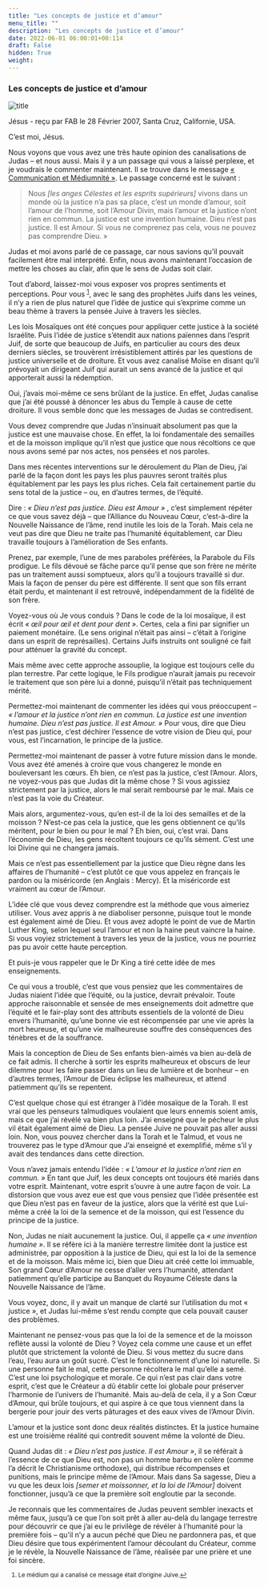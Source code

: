 ```yaml
---
title: "Les concepts de justice et d’amour"
menu_title: ""
description: "Les concepts de justice et d’amour"
date: 2022-06-01 06:00:01+00:114
draft: False
hidden: True
weight:
---
```

### Les concepts de justice et d’amour

![title](/fr-contemporary-messages/fr-contemporary-messages-by-date-order/fr-contemporary-messages-2007/fr-2007-religion-3452582_1280.jpg)

Jésus - reçu par FAB le 28 Février 2007, Santa Cruz, Californie, USA.

C’est moi, Jésus.

Nous voyons que vous avez une très haute opinion des canalisations de Judas – et nous aussi. Mais il y a un passage qui vous a laissé perplexe, et je voudrais le commenter maintenant. Il se trouve dans le message [« Communication et Médiumnité »](/fr-contemporary-messages/fr-contemporary-messages-by-date-order/fr-contemporary-messages-2001/fr-2001-8-20-2-hr-judas/). Le passage concerné est le suivant :

> Nous *[les anges Célestes et les esprits supérieurs]* vivons dans un monde où la justice n’a pas sa place, c’est un monde d’amour, soit l’amour de l’homme, soit l’Amour Divin, mais l’amour et la justice n’ont rien en commun. La justice est une invention humaine. Dieu n’est pas justice. Il est Amour. Si vous ne comprenez pas cela, vous ne pouvez pas comprendre Dieu. »

Judas et moi avons parlé de ce passage, car nous savions qu’il pouvait facilement être mal interprété. Enfin, nous avons maintenant l’occasion de mettre les choses au clair, afin que le sens de Judas soit clair.

Tout d’abord, laissez-moi vous exposer vos propres sentiments et perceptions. Pour vous <sup id="a1">[1](#f1)</sup>, avec le sang des prophètes Juifs dans les veines, il n’y a rien de plus naturel que l’idée de justice qui s’exprime comme un beau thème à travers la pensée Juive à travers les siècles.

Les lois Mosaïques ont été conçues pour appliquer cette justice à la société Israélite. Puis l’idée de justice s’étendit aux nations païennes dans l’esprit Juif, de sorte que beaucoup de Juifs, en particulier au cours des deux derniers siècles, se trouvèrent irrésistiblement attirés par les questions de justice universelle et de droiture. Et vous avez canalisé Moïse en disant qu’il prévoyait un dirigeant Juif qui aurait un sens avancé de la justice et qui apporterait aussi la rédemption.

Oui, j’avais moi-même ce sens brûlant de la justice. En effet, Judas canalise que j’ai été poussé à dénoncer les abus du Temple à cause de cette droiture. Il vous semble donc que les messages de Judas se contredisent.

Vous devez comprendre que Judas n’insinuait absolument pas que la justice est une mauvaise chose. En effet, la loi fondamentale des semailles et de la moisson implique qu’il n’est que justice que nous récoltions ce que nous avons semé par nos actes, nos pensées et nos paroles.

Dans mes récentes interventions sur le déroulement du Plan de Dieu, j’ai parlé de la façon dont les pays les plus pauvres seront traités plus équitablement par les pays les plus riches. Cela fait certainement partie du sens total de la justice – ou, en d’autres termes, de l’équité.

Dire : *« Dieu n’est pas justice. Dieu est Amour »* , c’est simplement répéter ce que vous savez déjà – que l’Alliance du Nouveau Cœur, c’est-à-dire la Nouvelle Naissance de l’âme, rend inutile les lois de la Torah. Mais cela ne veut pas dire que Dieu ne traite pas l’humanité équitablement, car Dieu travaille toujours à l’amélioration de Ses enfants.

Prenez, par exemple, l’une de mes paraboles préférées, la Parabole du Fils prodigue. Le fils dévoué se fâche parce qu’il pense que son frère ne mérite pas un traitement aussi somptueux, alors qu’il a toujours travaillé si dur. Mais la façon de penser du père est différente. Il sent que son fils errant était perdu, et maintenant il est retrouvé, indépendamment de la fidélité de son frère.

Voyez-vous où Je vous conduis ? Dans le code de la loi mosaïque, il est écrit *« œil pour œil et dent pour dent »*. Certes, cela a fini par signifier un paiement monétaire. (Le sens original n’était pas ainsi – c’était à l’origine dans un esprit de représailles). Certains Juifs instruits ont souligné ce fait pour atténuer la gravité du concept.

Mais même avec cette approche assouplie, la logique est toujours celle du plan terrestre. Par cette logique, le Fils prodigue n’aurait jamais pu recevoir le traitement que son père lui a donné, puisqu’il n’était pas techniquement mérité.

Permettez-moi maintenant de commenter les idées qui vous préoccupent – *« l’amour et la justice n’ont rien en commun. La justice est une invention humaine. Dieu n’est pas justice. Il est Amour. »* Pour vous, dire que Dieu n’est pas justice, c’est déchirer l’essence de votre vision de Dieu qui, pour vous, est l’incarnation, le principe de la justice.

Permettez-moi maintenant de passer à votre future mission dans le monde. Vous avez été amenés à croire que vous changerez le monde en bouleversant les cœurs. Eh bien, ce n’est pas la justice, c’est l’Amour. Alors, ne voyez-vous pas que Judas dit la même chose ? Si vous agissiez strictement par la justice, alors le mal serait remboursé par le mal. Mais ce n’est pas la voie du Créateur.

Mais alors, argumentez-vous, qu’en est-il de la loi des semailles et de la moisson ? N’est-ce pas cela la justice, que les gens obtiennent ce qu’ils méritent, pour le bien ou pour le mal ? Eh bien, oui, c’est vrai. Dans l’économie de Dieu, les gens récoltent toujours ce qu’ils sèment. C’est une loi Divine qui ne changera jamais.

Mais ce n’est pas essentiellement par la justice que Dieu règne dans les affaires de l’humanité – c’est plutôt ce que vous appelez en français le pardon ou la miséricorde (en Anglais : Mercy). Et la miséricorde est vraiment au cœur de l’Amour.

L’idée clé que vous devez comprendre est la méthode que vous aimeriez utiliser. Vous avez appris à ne diaboliser personne, puisque tout le monde est également aimé de Dieu. Et vous avez adopté le point de vue de Martin Luther King, selon lequel seul l’amour et non la haine peut vaincre la haine. Si vous voyiez strictement à travers les yeux de la justice, vous ne pourriez pas pu avoir cette haute perception.

Et puis-je vous rappeler que le Dr King a tiré cette idée de mes enseignements.

Ce qui vous a troublé, c’est que vous pensiez que les commentaires de Judas niaient l’idée que l’équité, ou la justice, devrait prévaloir. Toute approche raisonnable et sensée de mes enseignements doit admettre que l’équité et le fair-play sont des attributs essentiels de la volonté de Dieu envers l’humanité, qu’une bonne vie est récompensée par une vie après la mort heureuse, et qu’une vie malheureuse souffre des conséquences des ténèbres et de la souffrance.

Mais la conception de Dieu de Ses enfants bien-aimés va bien au-delà de ce fait admis. Il cherche à sortir les esprits malheureux et obscurs de leur dilemme pour les faire passer dans un lieu de lumière et de bonheur – en d’autres termes, l’Amour de Dieu éclipse les malheureux, et attend patiemment qu’ils se repentent.

C’est quelque chose qui est étranger à l’idée mosaïque de la Torah. Il est vrai que les penseurs talmudiques voulaient que leurs ennemis soient amis, mais ce que j’ai révélé va bien plus loin. J’ai enseigné que le pécheur le plus vil était également aimé de Dieu. La pensée Juive ne pouvait pas aller aussi loin. Non, vous pouvez chercher dans la Torah et le Talmud, et vous ne trouverez pas le type d’Amour que J’ai enseigné et exemplifié, même s’il y avait des tendances dans cette direction.

Vous n’avez jamais entendu l’idée : *« L’amour et la justice n’ont rien en commun. »* En tant que Juif, les deux concepts ont toujours été mariés dans votre esprit. Maintenant, votre esprit s’ouvre à une autre façon de voir. La distorsion que vous avez eue est que vous pensiez que l’idée présentée est que Dieu n’est pas en faveur de la justice, alors que la vérité est que Lui-même a créé la loi de la semence et de la moisson, qui est l’essence du principe de la justice.

Non, Judas ne niait aucunement la justice. Oui, il appelle ça *« une invention humaine »*. Il se réfère ici à la manière terrestre limitée dont la justice est administrée, par opposition à la justice de Dieu, qui est la loi de la semence et de la moisson. Mais même ici, bien que Dieu ait créé cette loi immuable, Son grand Cœur d’Amour ne cesse d’aller vers l’humanité, attendant patiemment qu’elle participe au Banquet du Royaume Céleste dans la Nouvelle Naissance de l’âme.

Vous voyez, donc, il y avait un manque de clarté sur l’utilisation du mot « justice », et Judas lui-même s’est rendu compte que cela pouvait causer des problèmes.

Maintenant ne pensez-vous pas que la loi de la semence et de la moisson reflète aussi la volonté de Dieu ? Voyez cela comme une cause et un effet plutôt que strictement la volonté de Dieu. Si vous mettez du sucre dans l’eau, l’eau aura un goût sucré. C’est le fonctionnement d’une loi naturelle. Si une personne fait le mal, cette personne récoltera le mal qu’elle a semé. C’est une loi psychologique et morale. Ce qui n’est pas clair dans votre esprit, c’est que le Créateur a dû établir cette loi globale pour préserver l’harmonie de l’univers de l’humanité. Mais au-delà de cela, il y a Son Cœur d’Amour, qui brûle toujours, et qui aspire à ce que tous viennent dans la bergerie pour jouir des verts pâturages et des eaux vives de l’Amour Divin.

L’amour et la justice sont donc deux réalités distinctes. Et la justice humaine est une troisième réalité qui contredit souvent même la volonté de Dieu.

Quand Judas dit : *« Dieu n’est pas justice. Il est Amour »*, il se référait à l’essence de ce que Dieu est, non pas un homme barbu en colère (comme l’a décrit le Christianisme orthodoxe), qui distribue récompenses et punitions, mais le principe même de l’Amour. Mais dans Sa sagesse, Dieu a vu que les deux lois *[semer et moissonner, et la loi de l’Amour]* doivent fonctionner, jusqu’à ce que la première soit engloutie par la seconde.

Je reconnais que les commentaires de Judas peuvent sembler inexacts et même faux, jusqu’à ce que l’on soit prêt à aller au-delà du langage terrestre pour découvrir ce que j’ai eu le privilège de révéler à l’humanité pour la première fois – qu’il n’y a aucun péché que Dieu ne pardonnera pas, et que Dieu désire que tous expérimentent l’amour découlant du Créateur, comme je le révèle, la Nouvelle Naissance de l’âme, réalisée par une prière et une foi sincère.
<small>

1. <large id="f1"> Le médium qui a canalisé ce message était d’origine Juive.[↩](#a1)

